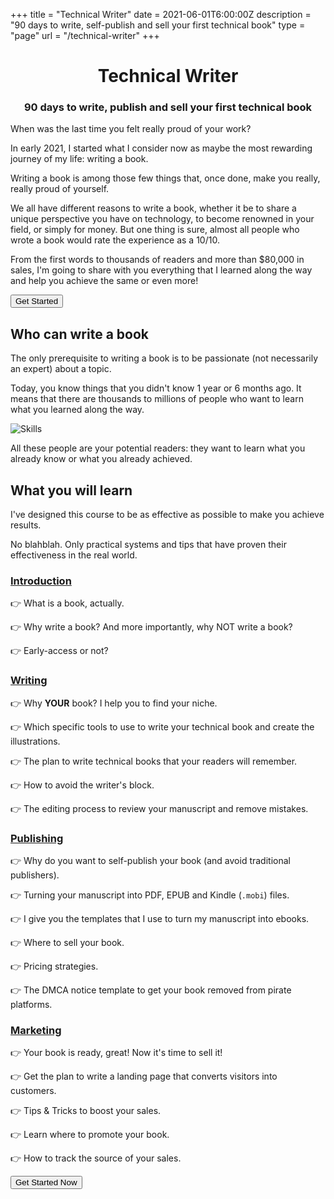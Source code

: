 +++
title = "Technical Writer"
date = 2021-06-01T6:00:00Z
description = "90 days to write, self-publish and sell your first technical book"
type = "page"
url = "/technical-writer"
+++


<p align="center">
  <h1 align="center">Technical Writer</h1>
  <h3 align="center">90 days to write, publish and sell your first technical book</h3>
</p>


<!-- Maybe today you want to write your own book, whether it be to share a unique perspective you have on technology, to become renowned in your field, or simply for money. -->

When was the last time you felt really proud of your work?


In early 2021, I started what I consider now as maybe the most rewarding journey of my life: writing a book.

Writing a book is among those few things that, once done, make you really, really proud of yourself.

We all have different reasons to write a book, whether it be to share a unique perspective you have on technology, to become renowned in your field, or simply for money. But one thing is sure, almost all people who wrote a book would rate the experience as a 10/10.


From the first words to thousands of readers and more than $80,000 in sales, I'm going to share with you everything that I learned along the way and help you achieve the same or even more!


<div class="center">
  <a href="/technical-writer/introduction">
    <button type="button" class="bloom-login inline-flex items-center mb-1 px-4 py-2.5 border border-transparent text-sm leading-4 font-medium rounded-md shadow-sm text-white bg-indigo-600 hover:bg-indigo-700">
      Get Started
    </button>
  </a>
</div>


## Who can write a book

The only prerequisite to writing a book is to be passionate (not necessarily an expert) about a topic.

Today, you know things that you didn't know 1 year or 6 months ago. It means that there are thousands to millions of people who want to learn what you learned along the way.

![Skills](/technical-writer/assets/skills.svg)

All these people are your potential readers: they want to learn what you already know or what you already achieved.


## What you will learn

I've designed this course to be as effective as possible to make you achieve results.

No blahblah. Only practical systems and tips that have proven their effectiveness in the real world.


### [Introduction](/technical-writer/introduction)

👉 What is a book, actually.

👉 Why write a book? And more importantly, why NOT write a book?

👉 Early-access or not?

### [Writing](/technical-writer/writing)

👉 Why **YOUR** book? I help you to find your niche.

👉 Which specific tools to use to write your technical book and create the illustrations.

👉 The plan to write technical books that your readers will remember.

👉 How to avoid the writer's block.

👉 The editing process to review your manuscript and remove mistakes.


### [Publishing](/technical-writer/publishing)

👉 Why do you want to self-publish your book (and avoid traditional publishers).

👉 Turning your manuscript into PDF, EPUB and Kindle (`.mobi`) files.

👉 I give you the templates that I use to turn my manuscript into ebooks.

👉 Where to sell your book.

👉 Pricing strategies.

👉 The DMCA notice template to get your book removed from pirate platforms.


### [Marketing](/technical-writer/marketing)

👉 Your book is ready, great! Now it's time to sell it!

👉 Get the plan to write a landing page that converts visitors into customers.

👉 Tips & Tricks to boost your sales.

👉 Learn where to promote your book.

👉 How to track the source of your sales.


<div class="center">
  <a href="/technical-writer/introduction">
    <button type="button" class="bloom-login inline-flex items-center mb-1 px-4 py-2.5 border border-transparent text-sm leading-4 font-medium rounded-md shadow-sm text-white bg-indigo-600 hover:bg-indigo-700">
      Get Started Now
    </button>
  </a>
</div>
